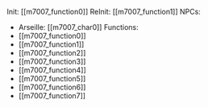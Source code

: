 Init: [[m7007_function0]]
ReInit: [[m7007_function1]]
NPCs:
- Arseille: [[m7007_char0]]
Functions:
- [[m7007_function0]]
- [[m7007_function1]]
- [[m7007_function2]]
- [[m7007_function3]]
- [[m7007_function4]]
- [[m7007_function5]]
- [[m7007_function6]]
- [[m7007_function7]]
